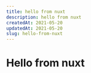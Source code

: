 ```yaml
---
title: hello from nuxt
description: hello from nuxt
createdAt: 2021-05-20
updatedAt: 2021-05-20
slug: hello-from-nuxt
---
```


# Hello from nuxt
